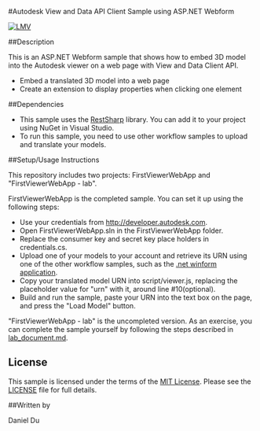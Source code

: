 #Autodesk View and Data API Client Sample using ASP.NET Webform 

[![LMV](https://img.shields.io/badge/View%20%26%20Data%20API-v1.2.15-green.svg)](http://developer-autodesk.github.io/)

##Description

This is an ASP.NET Webform sample that shows how to embed 3D model into the Autodesk viewer on a web page with View and Data Client API. 

* Embed a translated 3D model into a web page
* Create an extension to display properties when clicking one element

##Dependencies

* This sample uses the [RestSharp](http://restsharp.org/) library. You can add it to your project using NuGet in Visual Studio.
* To run this sample, you need to use other workflow samples to upload and translate your models. 

##Setup/Usage Instructions

This repository includes two projects: FirstViewerWebApp and "FirstViewerWebApp - lab".

FirstViewerWebApp is the completed sample. You can set it up using the following steps: 

* Use your credentials from http://developer.autodesk.com.
* Open FirstViewerWebApp.sln in the FirstViewerWebApp folder.
* Replace the consumer key and secret key place holders in credentials.cs.
* Upload one of your models to your account and retrieve its URN using one of the other workflow samples, such as the [.net winform application](https://github.com/Developer-Autodesk/workflow-dotnet-winform-view.and.data.api/). 
* Copy your translated model URN into script/viewer.js, replacing the placeholder value for "urn" with it, around line #10(optional).
* Build and run the sample, paste your URN into the text box on the page, and press the "Load Model" button. 

"FirstViewerWebApp - lab" is the uncompleted version. As an exercise, you can complete the sample yourself by following the steps described in [lab_document.md](lab_document.md).


## License

This sample is licensed under the terms of the [MIT License](http://opensource.org/licenses/MIT). Please see the [LICENSE](LICENSE) file for full details.

##Written by 

Daniel Du





    
